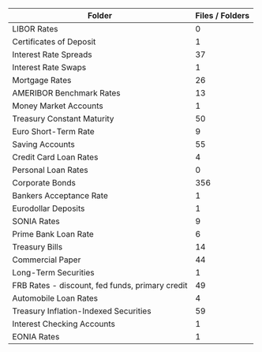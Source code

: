 | Folder                                          |   Files / Folders |
|-------------------------------------------------|-------------------|
| LIBOR Rates                                     |                 0 |
| Certificates of Deposit                         |                 1 |
| Interest Rate Spreads                           |                37 |
| Interest Rate Swaps                             |                 1 |
| Mortgage Rates                                  |                26 |
| AMERIBOR Benchmark Rates                        |                13 |
| Money Market Accounts                           |                 1 |
| Treasury Constant Maturity                      |                50 |
| Euro Short-Term Rate                            |                 9 |
| Saving Accounts                                 |                55 |
| Credit Card Loan Rates                          |                 4 |
| Personal Loan Rates                             |                 0 |
| Corporate Bonds                                 |               356 |
| Bankers Acceptance Rate                         |                 1 |
| Eurodollar Deposits                             |                 1 |
| SONIA Rates                                     |                 9 |
| Prime Bank Loan Rate                            |                 6 |
| Treasury Bills                                  |                14 |
| Commercial Paper                                |                44 |
| Long-Term Securities                            |                 1 |
| FRB Rates - discount, fed funds, primary credit |                49 |
| Automobile Loan Rates                           |                 4 |
| Treasury Inflation-Indexed Securities           |                59 |
| Interest Checking Accounts                      |                 1 |
| EONIA Rates                                     |                 1 |